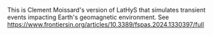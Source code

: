 This is Clement Moissard's version of LatHyS that simulates transient events impacting Earth's geomagnetic environment. See https://www.frontiersin.org/articles/10.3389/fspas.2024.1330397/full


